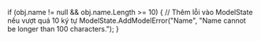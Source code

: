 if (obj.name != null && obj.name.Length >= 10)
{
    // Thêm lỗi vào ModelState nếu vượt quá 10 ký tự
    ModelState.AddModelError("Name", "Name cannot be longer than 100 characters.");
}